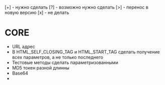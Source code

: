 [+] - нужно сделать
[?] - возможно нужно сделать
[>] - перенос в новую версию
[x] - не делать

# CORE
* URL адрес
* В HTML_SELF_CLOSING_TAG и HTML_START_TAG сделать получение всех параметров, а не только последнего
* Тестовые методы сделать параметризованными
* MD5 токен разной длинны
* Base64
* 
